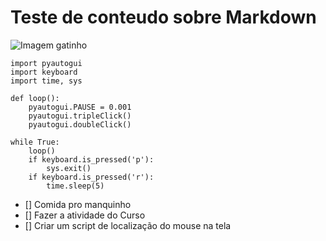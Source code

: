 # Teste de conteudo sobre Markdown
![Imagem gatinho](https://cdn.discordapp.com/attachments/839706431724322857/1279557555709804605/Imagem_do_WhatsApp_de_2024-01-06_as_19.58.41_2b95dc8f.jpg?ex=66d4e056&is=66d38ed6&hm=58b641c54558fd4626a6be688b1d84a3f2559a5c3ff397bb246cdb77ab5b76cf&)
```
import pyautogui
import keyboard
import time, sys

def loop():
	pyautogui.PAUSE = 0.001
	pyautogui.tripleClick()
	pyautogui.doubleClick()

while True:
	loop()
	if keyboard.is_pressed('p'):
		sys.exit()
	if keyboard.is_pressed('r'):
		time.sleep(5)

``` 
- [] Comida pro manquinho
- [] Fazer a atividade do Curso
- [] Criar um script de localização do mouse na tela 
